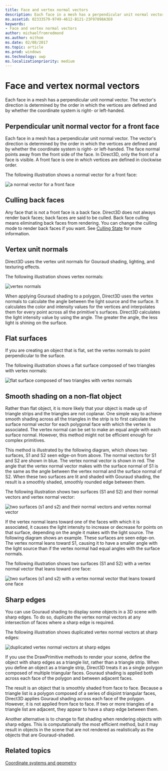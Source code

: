 ```yaml
---
title: Face and vertex normal vectors
description: Each face in a mesh has a perpendicular unit normal vector. The vector's direction is determined by the order in which the vertices are defined and by whether the coordinate system is right- or left-handed.
ms.assetid: 02333579-9749-4612-B121-23F97898A3E0
keywords:
- Face and vertex normal vectors
author: michaelfromredmond
ms.author: mithom
ms.date: 02/08/2017
ms.topic: article
ms.prod: windows
ms.technology: uwp
ms.localizationpriority: medium
---
```


# Face and vertex normal vectors


Each face in a mesh has a perpendicular unit normal vector. The vector's direction is determined by the order in which the vertices are defined and by whether the coordinate system is right- or left-handed.

## <span id="Perpendicular_unit_normal_vector_for_a_front_face"></span><span id="perpendicular_unit_normal_vector_for_a_front_face"></span><span id="PERPENDICULAR_UNIT_NORMAL_VECTOR_FOR_A_FRONT_FACE"></span>Perpendicular unit normal vector for a front face


Each face in a mesh has a perpendicular unit normal vector. The vector's direction is determined by the order in which the vertices are defined and by whether the coordinate system is right- or left-handed. The face normal points away from the front side of the face. In Direct3D, only the front of a face is visible. A front face is one in which vertices are defined in clockwise order.

The following illustration shows a normal vector for a front face:

![a normal vector for a front face](images/nrmlvect.png)

## <span id="Culling_back_faces"></span><span id="culling_back_faces"></span><span id="CULLING_BACK_FACES"></span>Culling back faces


Any face that is not a front face is a back face. Direct3D does not always render back faces; back faces are said to be culled. Back face culling means eliminating back faces from rendering. You can change the culling mode to render back faces if you want. See [Culling State](https://msdn.microsoft.com/library/windows/desktop/bb204882) for more information.

## <span id="Vertex_unit_normals"></span><span id="vertex_unit_normals"></span><span id="VERTEX_UNIT_NORMALS"></span>Vertex unit normals


Direct3D uses the vertex unit normals for Gouraud shading, lighting, and texturing effects.

The following illustration shows vertex normals:

![vertex normals](images/vertnrml.png)

When applying Gouraud shading to a polygon, Direct3D uses the vertex normals to calculate the angle between the light source and the surface. It calculates the color and intensity values for the vertices and interpolates them for every point across all the primitive's surfaces. Direct3D calculates the light intensity value by using the angle. The greater the angle, the less light is shining on the surface.

## <span id="Flat_surfaces"></span><span id="flat_surfaces"></span><span id="FLAT_SURFACES"></span>Flat surfaces


If you are creating an object that is flat, set the vertex normals to point perpendicular to the surface.

The following illustration shows a flat surface composed of two triangles with vertex normals:

![flat surface composed of two triangles with vertex normals](images/flatvert.png)

## <span id="Smooth_shading_on_a_non-flat_object"></span><span id="smooth_shading_on_a_non-flat_object"></span><span id="SMOOTH_SHADING_ON_A_NON-FLAT_OBJECT"></span>Smooth shading on a non-flat object


Rather than flat object, it is more likely that your object is made up of triangle strips and the triangles are not coplanar. One simple way to achieve smooth shading across all the triangles in the strip is to first calculate the surface normal vector for each polygonal face with which the vertex is associated. The vertex normal can be set to make an equal angle with each surface normal. However, this method might not be efficient enough for complex primitives.

This method is illustrated by the following diagram, which shows two surfaces, S1 and S2 seen edge-on from above. The normal vectors for S1 and S2 are shown in blue. The vertex normal vector is shown in red. The angle that the vertex normal vector makes with the surface normal of S1 is the same as the angle between the vertex normal and the surface normal of S2. When these two surfaces are lit and shaded with Gouraud shading, the result is a smoothly shaded, smoothly rounded edge between them.

The following illustration shows two surfaces (S1 and S2) and their normal vectors and vertex normal vector:

![two surfaces (s1 and s2) and their normal vectors and vertex normal vector](images/gvert.png)

If the vertex normal leans toward one of the faces with which it is associated, it causes the light intensity to increase or decrease for points on that surface, depending on the angle it makes with the light source. The following diagram shows an example. These surfaces are seen edge-on. The vertex normal leans toward S1, causing it to have a smaller angle with the light source than if the vertex normal had equal angles with the surface normals.

The following illustration shows two surfaces (S1 and S2) with a vertex normal vector that leans toward one face:

![two surfaces (s1 and s2) with a vertex normal vector that leans toward one face](images/gvert2.png)

## <span id="Sharp_edges"></span><span id="sharp_edges"></span><span id="SHARP_EDGES"></span>Sharp edges


You can use Gouraud shading to display some objects in a 3D scene with sharp edges. To do so, duplicate the vertex normal vectors at any intersection of faces where a sharp edge is required.

The following illustration shows duplicated vertex normal vectors at sharp edges:

![duplicated vertex normal vectors at sharp edges](images/shade1.png)

If you use the DrawPrimitive methods to render your scene, define the object with sharp edges as a triangle list, rather than a triangle strip. When you define an object as a triangle strip, Direct3D treats it as a single polygon composed of multiple triangular faces. Gouraud shading is applied both across each face of the polygon and between adjacent faces.

The result is an object that is smoothly shaded from face to face. Because a triangle list is a polygon composed of a series of disjoint triangular faces, Direct3D applies Gouraud shading across each face of the polygon. However, it is not applied from face to face. If two or more triangles of a triangle list are adjacent, they appear to have a sharp edge between them.

Another alternative is to change to flat shading when rendering objects with sharp edges. This is computationally the most efficient method, but it may result in objects in the scene that are not rendered as realistically as the objects that are Gouraud-shaded.

## <span id="related-topics"></span>Related topics


[Coordinate systems and geometry](coordinate-systems-and-geometry.md)

 

 




